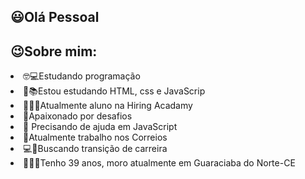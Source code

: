 <h2>😃Olá Pessoal</h2>
<h2>😉Sobre mim:</h2>
<nav>
<li>🤓💻Estudando programação</li>
<li>📖📚Estou estudando  HTML, css e JavaScrip</li>
<li>👨🏾‍💻Atualmente aluno na Hiring  Acadamy</li>
<li>🧮Apaixonado por desafios</li>
<li>🤔 Precisando de ajuda em JavaScript</li>
<li>📍Atualmente trabalho nos Correios</li>
<li>💻📲Buscando transição de carreira</li>
<li>🙋🏾‍♂‍Tenho 39 anos, moro atualmente em Guaraciaba do Norte-CE</li>
</nav>




<!--**JuniorBragaShiftF5/JuniorBragaShiftF5** is a ✨ _special_ ✨ repository because its `README.md` (this file) appears on your GitHub profile.<
Here are some ideas to get you started:

- 🔭 I’m currently working on ...
- 🌱 I’m currently learning ...
- 👯 I’m looking to collaborate on ...
- 🤔 I’m looking for help with ...
- 💬 Ask me about ...
- 📫 How to reach me: ...
- 😄 Pronouns: ...
- ⚡ Fun fact: ...
-->

